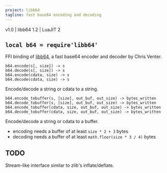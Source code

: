 ```yaml
---
project: libb64
tagline: fast base64 encoding and decoding
---
```


v1.0 | libb64 1.2 | LuaJIT 2

## `local b64 = require'libb64'`

FFI binding of [libb64](http://libb64.sourceforge.net/), a fast base64 encoder and decoder by Chris Venter.

	b64.encode(s[, size]) -> s
	b64.decode(s[, size]) -> s
	b64.encode(cdata, size) -> s
	b64.decode(cdata, size) -> s

Encode/decode a string or cdata to a string.

	b64.encode_tobuffer(s, [size], out_buf, out_size) -> bytes_written
	b64.decode_tobuffer(s, [size], out_buf, out_size) -> bytes_written
	b64.encode_tobuffer(cdata, size, out_buf, out_size) -> bytes_written
	b64.decode_tobuffer(cdata, size, out_buf, out_size) -> bytes_written

Encode/decode a string or cdata to a buffer.

  * encoding needs a buffer of at least `size * 2 + 3` bytes
  * decoding needs a buffer of at least `math.floor(size * 3 / 4)` bytes

## TODO

Stream-like interface similar to zlib's inflate/deflate.
